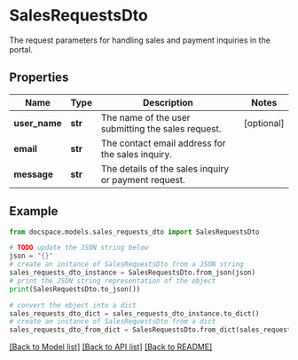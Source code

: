 # SalesRequestsDto

The request parameters for handling sales and payment inquiries in the portal.

## Properties

Name | Type | Description | Notes
------------ | ------------- | ------------- | -------------
**user_name** | **str** | The name of the user submitting the sales request. | [optional] 
**email** | **str** | The contact email address for the sales inquiry. | 
**message** | **str** | The details of the sales inquiry or payment request. | 

## Example

```python
from docspace.models.sales_requests_dto import SalesRequestsDto

# TODO update the JSON string below
json = "{}"
# create an instance of SalesRequestsDto from a JSON string
sales_requests_dto_instance = SalesRequestsDto.from_json(json)
# print the JSON string representation of the object
print(SalesRequestsDto.to_json())

# convert the object into a dict
sales_requests_dto_dict = sales_requests_dto_instance.to_dict()
# create an instance of SalesRequestsDto from a dict
sales_requests_dto_from_dict = SalesRequestsDto.from_dict(sales_requests_dto_dict)
```
[[Back to Model list]](../README.md#documentation-for-models) [[Back to API list]](../README.md#documentation-for-api-endpoints) [[Back to README]](../README.md)


